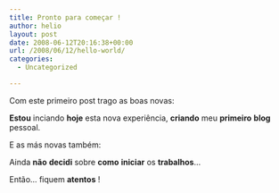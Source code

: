 ```yaml
---
title: Pronto para começar !
author: helio
layout: post
date: 2008-06-12T20:16:38+00:00
url: /2008/06/12/hello-world/
categories:
  - Uncategorized

---
```

Com este primeiro post trago as boas novas:

**Estou** inciando **hoje** esta nova experiência, **criando** meu **primeiro** **blog** pessoal.

E as más novas também:

Ainda **não** **decidi** sobre **como** **iniciar** os **trabalhos**&#8230;

Então&#8230; fiquem **atentos** !